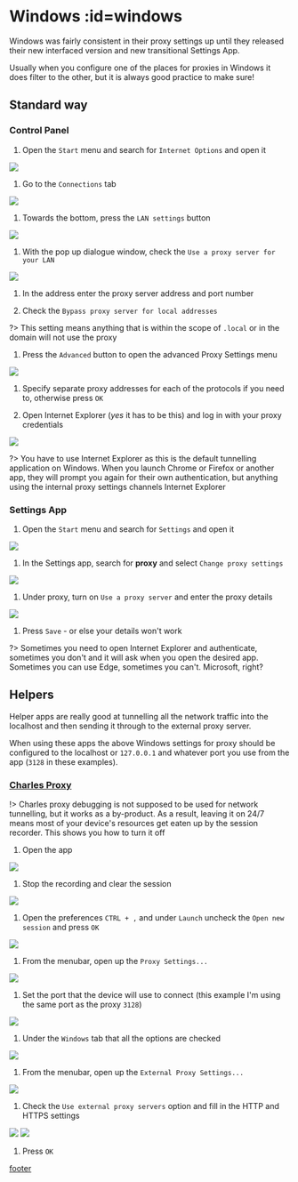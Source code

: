 # <i class="i-windows"></i> Windows :id=windows

Windows was fairly consistent in their proxy settings up until they released their new interfaced version and new transitional Settings App.

Usually when you configure one of the places for proxies in Windows it does filter to the other, but it is always good practice to make sure!

## Standard way

### Control Panel

1. Open the `Start` menu and search for `Internet Options` and open it

 ![](../assets/windows/image01.jpg)

1. Go to the `Connections` tab

 ![](../assets/windows/image02.jpg)

1. Towards the bottom, press the `LAN settings` button

 ![](../assets/windows/image03.jpg)

1. With the pop up dialogue window, check the `Use a proxy server for your LAN`

 ![](../assets/windows/image04.jpg)

1. In the address enter the proxy server address and port number

1. Check the `Bypass proxy server for local addresses`

  ?> This setting means anything that is within the scope of `.local` or in the domain will not use the proxy

1. Press the `Advanced` button to open the advanced Proxy Settings menu

 ![](../assets/windows/image05.jpg)

1. Specify separate proxy addresses for each of the protocols if you need to, otherwise press `OK`

1. Open Internet Explorer (_yes_ it has to be this) and log in with your proxy credentials

 ![](../assets/windows/image06.jpg)

 ?> You have to use Internet Explorer as this is the default tunnelling application on Windows. When you launch Chrome or Firefox or another app, they will prompt you again for their own authentication, but anything using the internal proxy settings channels Internet Explorer

### Settings App

1. Open the `Start` menu and search for `Settings` and open it

 ![](../assets/windows/image07.jpg)

1. In the Settings app, search for **proxy** and select `Change proxy settings`

 ![](../assets/windows/image08.jpg)

1. Under proxy, turn on `Use a proxy server` and enter the proxy details

 ![](../assets/windows/image09.jpg)

1. Press `Save` - or else your details won't work

?> Sometimes you need to open Internet Explorer and authenticate, sometimes you don't and it will ask when you open the desired app. Sometimes you can use Edge, sometimes you can't. Microsoft, right?

## Helpers

Helper apps are really good at tunnelling all the network traffic into the localhost and then sending it through to the external proxy server.

When using these apps the above Windows settings for proxy should be configured to the localhost or `127.0.0.1` and whatever port you use from the app (`3128` in these examples).

### [Charles Proxy](https://www.charlesproxy.com)

!> Charles proxy debugging is not supposed to be used for network tunnelling, but it works as a by-product. As a result, leaving it on 24/7 means most of your device's resources get eaten up by the session recorder. This shows you how to turn it off

1. Open the app

 ![](../assets/windows/image10.jpg)

1. Stop the recording and clear the session

 ![](../assets/windows/image11.jpg)

1. Open the preferences `CTRL + ,` and under `Launch` uncheck the `Open new session` and press `OK`

 ![](../assets/windows/image12.jpg)

1. From the menubar, open up the `Proxy Settings...`

 ![](../assets/windows/image13.jpg)

1. Set the port that the device will use to connect (this example I'm using the same port as the proxy `3128`)

 ![](../assets/windows/image14.jpg)

1. Under the `Windows` tab that all the options are checked

 ![](../assets/windows/image15.jpg)

1. From the menubar, open up the `External Proxy Settings...`

 ![](../assets/windows/image16.jpg)

1. Check the `Use external proxy servers` option and fill in the HTTP and HTTPS settings

 ![](../assets/windows/image17.jpg)
 ![](../assets/windows/image18.jpg)

1. Press `OK`

[footer](../site/footer.md ':include')
